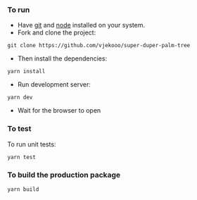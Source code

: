 ### To run

- Have [git](https://git-scm.com/) and [node](https://nodejs.org/en/) installed on your system.
- Fork and clone the project:

```
git clone https://github.com/vjekooo/super-duper-palm-tree
```

- Then install the dependencies:

```
yarn install
```

- Run development server:

```
yarn dev
```

- Wait for the browser to open

### To test

To run unit tests:

```
yarn test
```

### To build the production package

```
yarn build
```
